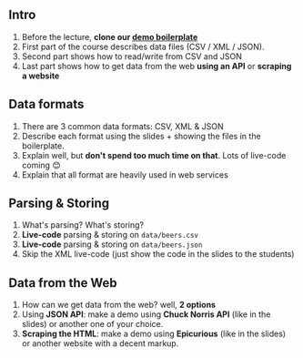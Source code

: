 ## Intro

1. Before the lecture, **clone our [demo boilerplate](https://github.com/lewagon/parsing-demo)**
1. First part of the course describes data files (CSV / XML / JSON).
1. Second part shows how to read/write from CSV and JSON
1. Last part shows how to get data from the web **using an API** or **scraping a website**

## Data formats

1. There are 3 common data formats: CSV, XML & JSON
1. Describe each format using the slides + showing the files in the boilerplate.
1. Explain well, but **don't spend too much time on that**. Lots of live-code coming 😊
1. Explain that all format are heavily used in web services


## Parsing & Storing

1. What's parsing? What's storing?
1. **Live-code** parsing & storing on `data/beers.csv`
1. **Live-code** parsing & storing on `data/beers.json`
1. Skip the XML live-code (just show the code in the slides to the students)


## Data from the Web

1. How can we get data from the web? well, **2 options**
1. Using **JSON API**: make a demo using **Chuck Norris API** (like in the slides) or another one of your choice.
1. **Scraping the HTML**: make a demo using **Epicurious** (like in the slides) or another website with a decent markup.
